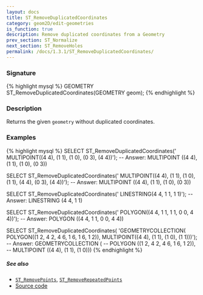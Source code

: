 ```yaml
---
layout: docs
title: ST_RemoveDuplicatedCoordinates
category: geom2D/edit-geometries
is_function: true
description: Remove duplicated coordinates from a Geometry
prev_section: ST_Normalize
next_section: ST_RemoveHoles
permalink: /docs/1.3.1/ST_RemoveDuplicatedCoordinates/
---
```


### Signature

{% highlight mysql %}
GEOMETRY ST_RemoveDuplicatedCoordinates(GEOMETRY geom);
{% endhighlight %}

### Description

Returns the given `geometry` without duplicated coordinates.

### Examples

{% highlight mysql %}
SELECT ST_RemoveDuplicatedCoordinates('
             MULTIPOINT((4 4), (1 1), (1 0), (0 3), (4 4))');
-- Answer:   MULTIPOINT ((4 4), (1 1), (1 0), (0 3)) 

SELECT ST_RemoveDuplicatedCoordinates('
             MULTIPOINT((4 4), (1 1), (1 0), (1 1), (4 4), (0 3), (4 4))');
-- Answer:   MULTIPOINT ((4 4), (1 1), (1 0), (0 3))

SELECT ST_RemoveDuplicatedCoordinates('
             LINESTRING(4 4, 1 1, 1 1)');
-- Answer:   LINESTRING (4 4, 1 1)  

SELECT ST_RemoveDuplicatedCoordinates('
             POLYGON((4 4, 1 1, 1 1, 0 0, 4 4))');
-- Answer:   POLYGON ((4 4, 1 1, 0 0, 4 4)) 

SELECT ST_RemoveDuplicatedCoordinates(
        'GEOMETRYCOLLECTION(
             POLYGON((1 2, 4 2, 4 6, 1 6, 1 6, 1 2)),
             MULTIPOINT((4 4), (1 1), (1 0), (1 1)))');
-- Answer: GEOMETRYCOLLECTION (
--           POLYGON ((1 2, 4 2, 4 6, 1 6, 1 2)), 
--           MULTIPOINT ((4 4), (1 1), (1 0))) 
{% endhighlight %}

##### See also

* [`ST_RemovePoints`](../ST_RemovePoints), [`ST_RemoveRepeatedPoints`](../ST_RemoveRepeatedPoints)
* <a href="https://github.com/orbisgis/h2gis/blob/master/h2gis-functions/src/main/java/org/h2gis/functions/spatial/edit/ST_RemoveDuplicatedCoordinates.java" target="_blank">Source code</a>
